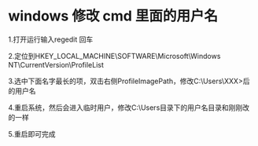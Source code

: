 # windows 修改 cmd 里面的用户名

1.打开运行输入regedit 回车

2.定位到HKEY_LOCAL_MACHINE\SOFTWARE\Microsoft\Windows NT\CurrentVersion\ProfileList

3.选中下面名字最长的项，双击右侧ProfileImagePath，修改C:\Users\XXX>后的用户名

4.重启系统，然后会进入临时用户，修改C:\Users目录下的用户名目录和刚刚改的一样

5.重启即可完成